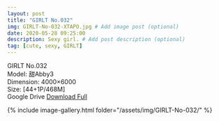 ```yaml
---
layout: post
title: "GIRLT No.032"
img: GIRLT-No-032-XTAPO.jpg # Add image post (optional)
date: 2020-05-28 09:25:00
description: Sexy girl. # Add post description (optional)
tag: [cute, sexy, GIRLT]
---
```

GIRLT No.032  
Model: 甜Abby3  
Dimension: 4000×6000  
Size: [44+1P/468M]             
Google Drive [Download Full](http://gestyy.com/e0Mj2l)

{% include image-gallery.html folder="/assets/img/GIRLT-No-032/" %}
